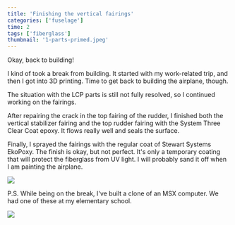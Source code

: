 ```yaml
---
title: 'Finishing the vertical fairings'
categories: ['fuselage']
time: 2
tags: ['fiberglass']
thumbnail: '1-parts-primed.jpeg'
---
```


Okay, back to building!

<!-- more -->

I kind of took a break from building. It started with my work-related trip, and then I got into 3D printing. Time to get back to building the airplane, though.

The situation with the LCP parts is still not fully resolved, so I continued working on the fairings.

After repairing the crack in the top fairing of the rudder, I finished both the vertical stabilizer fairing and the top rudder fairing with the System Three Clear Coat epoxy. It flows really well and seals the surface.

Finally, I sprayed the fairings with the regular coat of Stewart Systems EkoPoxy. The finish is okay, but not perfect. 
It's only a temporary coating that will protect the fiberglass from UV light. I will probably sand it off when I am painting the airplane.

![](1-parts-primed.jpeg)

P.S. While being on the break, I've built a clone of an MSX computer. We had one of these at my elementary school.

![](2-msx-clone.jpeg)